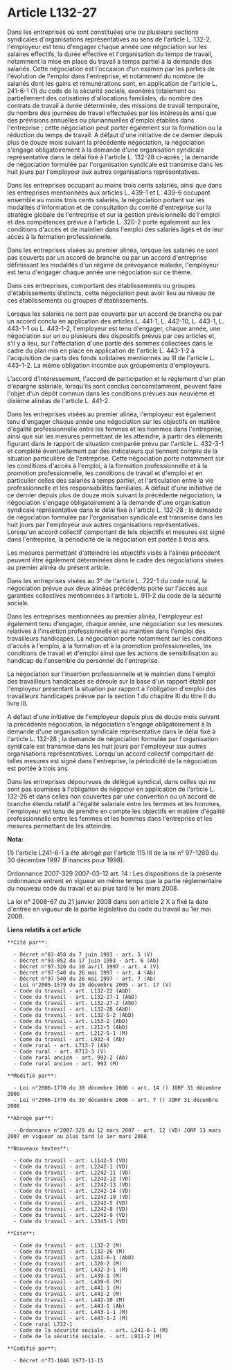 # Article L132-27

Dans les entreprises où sont constituées une ou plusieurs sections syndicales d'organisations représentatives au sens de
l'article L. 132-2, l'employeur est tenu d'engager chaque année une négociation sur les salaires effectifs, la durée
effective et l'organisation du temps de travail, notamment la mise en place du travail à temps partiel à la demande des
salariés. Cette négociation est l'occasion d'un examen par les parties de l'évolution de l'emploi dans l'entreprise, et
notamment du nombre de salariés dont les gains et rémunérations sont, en application de l'article L. 241-6-1 (1) du code de
la sécurité sociale, exonérés totalement ou partiellement des cotisations d'allocations familiales, du nombre des contrats de
travail à durée déterminée, des missions de travail temporaire, du nombre des journées de travail effectuées par les
intéressés ainsi que des prévisions annuelles ou pluriannuelles d'emploi établies dans l'entreprise ; cette négociation peut
porter également sur la formation ou la réduction du temps de travail. A défaut d'une initiative de ce dernier depuis plus de
douze mois suivant la précédente négociation, la négociation s'engage obligatoirement à la demande d'une organisation
syndicale représentative dans le délai fixé à l'article L. 132-28 ci-après ; la demande de négociation formulée par
l'organisation syndicale est transmise dans les huit jours par l'employeur aux autres organisations représentatives.

Dans les entreprises occupant au moins trois cents salariés, ainsi que dans les entreprises mentionnées aux articles L. 439-1
et L. 439-6 occupant ensemble au moins trois cents salariés, la négociation portant sur les modalités d'information et de
consultation du comité d'entreprise sur la stratégie globale de l'entreprise et sur la gestion prévisionnelle de l'emploi et
des compétences prévue à l'article L. 320-2 porte également sur les conditions d'accès et de maintien dans l'emploi des
salariés âgés et de leur accès à la formation professionnelle.

Dans les entreprises visées au premier alinéa, lorsque les salariés ne sont pas couverts par un accord de branche ou par un
accord d'entreprise définissant les modalités d'un régime de prévoyance maladie, l'employeur est tenu d'engager chaque année
une négociation sur ce thème.

Dans ces entreprises, comportant des établissements ou groupes d'établissements distincts, cette négociation peut avoir lieu
au niveau de ces établissements ou groupes d'établissements.

Lorsque les salariés ne sont pas couverts par un accord de branche ou par un accord conclu en application des articles L.
441-1, L. 442-10, L. 443-1, L. 443-1-1 ou L. 443-1-2, l'employeur est tenu d'engager, chaque année, une négociation sur un ou
plusieurs des dispositifs prévus par ces articles et, s'il y a lieu, sur l'affectation d'une partie des sommes collectées
dans le cadre du plan mis en place en application de l'article L. 443-1-2 à l'acquisition de parts des fonds solidaires
mentionnés au III de l'article L. 443-1-2. La même obligation incombe aux groupements d'employeurs.

L'accord d'intéressement, l'accord de participation et le règlement d'un plan d'épargne salariale, lorsqu'ils sont conclus
concomitamment, peuvent faire l'objet d'un dépôt commun dans les conditions prévues aux neuvième et dixième alinéas de
l'article L. 441-2.

Dans les entreprises visées au premier alinéa, l'employeur est également tenu d'engager chaque année une négociation sur les
objectifs en matière d'égalité professionnelle entre les femmes et les hommes dans l'entreprise, ainsi que sur les mesures
permettant de les atteindre, à partir des éléments figurant dans le rapport de situation comparée prévu par l'article L.
432-3-1 et complété éventuellement par des indicateurs qui tiennent compte de la situation particulière de l'entreprise.
Cette négociation porte notamment sur les conditions d'accès à l'emploi, à la formation professionnelle et à la promotion
professionnelle, les conditions de travail et d'emploi et en particulier celles des salariés à temps partiel, et
l'articulation entre la vie professionnelle et les responsabilités familiales. A défaut d'une initiative de ce dernier depuis
plus de douze mois suivant la précédente négociation, la négociation s'engage obligatoirement à la demande d'une organisation
syndicale représentative dans le délai fixé à l'article L. 132-28 ; la demande de négociation formulée par l'organisation
syndicale est transmise dans les huit jours par l'employeur aux autres organisations représentatives. Lorsqu'un accord
collectif comportant de tels objectifs et mesures est signé dans l'entreprise, la périodicité de la négociation est portée à
trois ans.

Les mesures permettant d'atteindre les objectifs visés à l'alinéa précédent peuvent être également déterminées dans le cadre
des négociations visées au premier alinéa du présent article.

Dans les entreprises visées au 3° de l'article L. 722-1 du code rural, la négociation prévue aux deux alinéas précédents
porte sur l'accès aux garanties collectives mentionnées à l'article L. 911-2 du code de la sécurité sociale.

Dans les entreprises mentionnées au premier alinéa, l'employeur est également tenu d'engager, chaque année, une négociation
sur les mesures relatives à l'insertion professionnelle et au maintien dans l'emploi des travailleurs handicapés. La
négociation porte notamment sur les conditions d'accès à l'emploi, à la formation et à la promotion professionnelles, les
conditions de travail et d'emploi ainsi que les actions de sensibilisation au handicap de l'ensemble du personnel de
l'entreprise.

La négociation sur l'insertion professionnelle et le maintien dans l'emploi des travailleurs handicapés se déroule sur la
base d'un rapport établi par l'employeur présentant la situation par rapport à l'obligation d'emploi des travailleurs
handicapés prévue par la section 1 du chapitre III du titre II du livre III.

A défaut d'une initiative de l'employeur depuis plus de douze mois suivant la précédente négociation, la négociation s'engage
obligatoirement à la demande d'une organisation syndicale représentative dans le délai fixé à l'article L. 132-28 ; la
demande de négociation formulée par l'organisation syndicale est transmise dans les huit jours par l'employeur aux autres
organisations représentatives. Lorsqu'un accord collectif comportant de telles mesures est signé dans l'entreprise, la
périodicité de la négociation est portée à trois ans.

Dans les entreprises dépourvues de délégué syndical, dans celles qui ne sont pas soumises à l'obligation de négocier en
application de l'article L. 132-26 et dans celles non couvertes par une convention ou un accord de branche étendu relatif à
l'égalité salariale entre les femmes et les hommes, l'employeur est tenu de prendre en compte les objectifs en matière
d'égalité professionnelle entre les femmes et les hommes dans l'entreprise et les mesures permettant de les atteindre.

**Nota:**

(1) l'article L241-6-1 a été abrogé par l'article 115 III de la loi n° 97-1269 du 30 décembre 1997 (Finances pour 1998). 

Ordonnance 2007-329 2007-03-12 art. 14 : Les dispositions de la présente ordonnance entrent en vigueur en même temps que la
partie réglementaire du nouveau code du travail et au plus tard le 1er mars 2008.

La loi n° 2008-67 du 21 janvier 2008 dans son article 2 X a fixé la date d'entrée en vigueur de la partie législative du code
du travail au 1er mai 2008.

**Liens relatifs à cet article**

	**Cité par**:

	  - Décret n°83-458 du 7 juin 1983 - art. 5 (V)
	  - Décret n°93-852 du 17 juin 1993 - art. 6 (Ab)
	  - Décret n°97-326 du 10 avril 1997 - art. 4 (V)
	  - Décret n°97-540 du 26 mai 1997 - art. 4 (Ab)
	  - Décret n°97-540 du 26 mai 1997 - art. 7 (Ab)
	  - Loi n°2005-1579 du 19 décembre 2005 - art. 17 (V)
	  - Code du travail - art. L132-22 (AbD)
	  - Code du travail - art. L132-27-1 (AbD)
	  - Code du travail - art. L132-27-2 (AbD)
	  - Code du travail - art. L132-28 (AbD)
	  - Code du travail - art. L132-5-2 (AbD)
	  - Code du travail - art. L153-2 (AbD)
	  - Code du travail - art. L212-5 (AbD)
	  - Code du travail - art. L212-5-1 (M)
	  - Code du travail - art. L932-4 (Ab)
	  - Code rural - art. L713-7 (Ab)
	  - Code rural - art. R713-3 (V)
	  - Code rural ancien - art. 992-2 (Ab)
	  - Code rural ancien - art. 993 (M)

	**Modifié par**:

	  - Loi n°2006-1770 du 30 décembre 2006 - art. 14 () JORF 31 décembre 2006
	  - Loi n°2006-1770 du 30 décembre 2006 - art. 7 () JORF 31 décembre 2006

	**Abrogé par**:

	  - Ordonnance n°2007-329 du 12 mars 2007 - art. 12 (VD) JORF 13 mars 2007 en vigueur au plus tard le 1er mars 2008

	**Nouveaux textes**:

	  - Code du travail - art. L1142-5 (VD)
	  - Code du travail - art. L2242-1 (VD)
	  - Code du travail - art. L2242-11 (VD)
	  - Code du travail - art. L2242-12 (VD)
	  - Code du travail - art. L2242-13 (VD)
	  - Code du travail - art. L2242-14 (VD)
	  - Code du travail - art. L2242-19 (VD)
	  - Code du travail - art. L2242-5 (VD)
	  - Code du travail - art. L2242-8 (VD)
	  - Code du travail - art. L2242-9 (VD)
	  - Code du travail - art. L3345-1 (VD)

	**Cite**:

	  - Code du travail - art. L132-2 (M)
	  - Code du travail - art. L132-26 (M)
	  - Code du travail - art. L241-6-1 (AbD)
	  - Code du travail - art. L320-2 (M)
	  - Code du travail - art. L432-3-1 (M)
	  - Code du travail - art. L439-1 (M)
	  - Code du travail - art. L439-6 (M)
	  - Code du travail - art. L441-1 (M)
	  - Code du travail - art. L441-2 (M)
	  - Code du travail - art. L442-10 (M)
	  - Code du travail - art. L443-1 (Ab)
	  - Code du travail - art. L443-1-1 (M)
	  - Code du travail - art. L443-1-2 (M)
	  - Code rural L722-1
	  - Code de la sécurité sociale. - art. L241-6-1 (M)
	  - Code de la sécurité sociale. - art. L911-2 (M)

	**Codifié par**:

	  - Décret n°73-1046 1973-11-15

